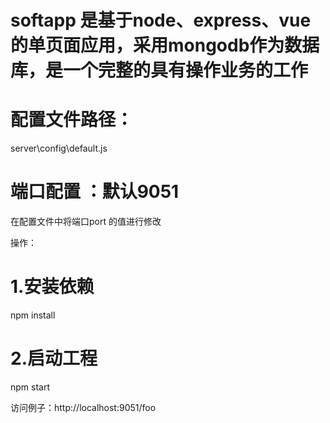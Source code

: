# softapp 是基于node、express、vue的单页面应用，采用mongodb作为数据库，是一个完整的具有操作业务的工作
# 配置文件路径：
server\config\default.js

# 端口配置  ：默认9051
在配置文件中将端口port 的值进行修改


操作：
# 1.安装依赖
 npm install
# 2.启动工程
npm start

访问例子：http://localhost:9051/foo



